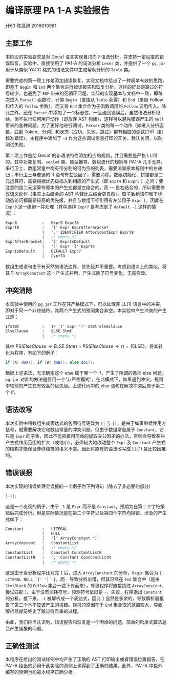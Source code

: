 # 编译原理 PA 1-A 实验报告

计63 陈晟祺 2016010981

## 主要工作

本阶段的实验要求是对 Decaf 语言实现自顶向下语法分析，并支持一定程度的错误恢复。实验中，直接使用了 PA1-A 的词法分析 `Lexer` 类，并提供了一个 `pg.jar` 用于从类似 YACC 格式的语法文件中生成帮助分析的 `Table` 类。

需要完成的第一项工作是添加错误恢复，实验文档中给出了一种简单有效的思路，即基于 `Begin` 和 `End` 两个集合进行错误报告和恢复分析。这样的好处是跳过的符号较少，也避免了 `EOF` 带来的死循环问题。实际的实现基本与文档中一致，即每次进入 `Parse()` 函数时，计算 `Begin`（直接从 `Table` 获得）和 `End`（来自 Follow 和传入的 `follow` 参数），而又将 `End` 集合作为子函数调用的 `Follow` 调用传入。除此之外，还在 `Parser` 中添加了一个标志位，一旦遇到错误后，虽然语法分析继续，但不执行任何用户动作（即放弃 AST 构建），这样可以避免错误产生的 `null` 带来的各种问题。为了更好地进行调试，`Parser` 类的每一个动作（如进入分析函数、匹配 Token、分词）和状态（成功、失败、跳过）都有相应的调试打印（到标准错误）。主程序中添加了 `-d` 作为这些调试信息打印的开关，默认关闭，以防测试失败。

第二项工作是给 Decaf 的新语法特性添加相应的规则，并且需要是严格 LL(1) 的。其中对象复制、`sealed` 类、类型推导、数组迭代的规则与 PA1-A 几乎无异。串行卫士、数组常量中均有带分割的可为空的列表，需要消除原本规则中的左递归；串行卫士与普通的 If 语句有左公因子，需要消除。数组初始化、拼接都是二元运算符，需要根据优先级插入到相应的产生式（即 `Expr4` 和 `Expr5` ）之间；要注意的是二元运算符原本的产生式都是左结合的，而 `++` 是右结合的，所以需要修改语义动作（事实上右结合的 AST 构建比左结合更自然）。取子数组语句和下标动态访问都需要较高的优先级，并且与数组下标引用有左公因子 `Expr [`，因此在 `Expr8` 这一级别一并处理（其中选择 `Expr7` 是考虑到了 `default -1` 这样的情况）：

```yacc
Expr8           :   Expr9 ExprT8
ExprT8          :   '[' Expr ExprAfterBracket
                |   '.' IDENTIFIER AfterIdentExpr ExprT8
                |   /* empty */
ExprAfterBracket:   ']' ExprIsDefault
                |   ':' Expr ']' ExprT8
ExprIsDefault   :   DEFAULT Expr7
                |   ExprT8
```

数组生成语句由于有天然的语法边界，优先级并不重要。考虑到语义上的类似，将其与 `ArrayConstant` 这一产生式并列，产生式除了符号变化，无需修改。

## 冲突消除

本实验中使用的 `pg.jar` 工作在非严格模式下，可以处理非 LL(1) 语言中的冲突，即对于同一个非终结符，其两个产生式的预测集合非空。本实验中产生冲突的产生式是：

```yacc
IfStmt          :   IF '(' Expr ')' Stmt ElseClause
ElseClause      :   ELSE Stmt
                |   /* empty */
```

其中 $\text{PS}(ElseClause \rightarrow \text{ELSE}~Stmt) \cap \text{PS}(ElseClause \rightarrow \epsilon) = \{\text{ELSE}\}$。将其转化为程序，有如下的例子：

```java
if (A) doA(); if (B) doB(); else doC();
```

根据上述语法，无法确定这个 else 属于哪一个 if，产生了所谓的悬挂 else 问题。`pg.jar` 对此的做法是启用一个“非严格模式”，在此模式下，如果遇到冲突，规则中较前的产生式有较高的优先级。上述代码中的 else 语句在解决冲突后属于第二个 if。

## 语法改写

本次实验中将数组生成表达式的包围符号更改为 `[|` 与 `|]`，是由于如果继续使用方括号，就需要解决它和数组常量的冲突问题。但由于数组常量属于 `Constant`，它只是 `Expr` 的子集，因此不能直接用简单的提取左公因子的办法，否则会导致某些产生式作用范围的扩大（或缩小），必须较大地改动整个 `Expr` 及 `Constant` 产生式的结构才能保证非终结符的语义不变。因此将原有的语法改写成 LL(1) 是比较困难的。

## 错误误报

本次实现的错误处理会误报的一个例子为下列语句（除去了非必要的部分）

```java
[-1];
```

这是一个直观的例子，由于 `-1` 是 `Expr` 而不是 `Constant`，预期为在第二个字符报错后完成分析，但是实际情况是在第二个字符以及第四个字符均报错。涉及的产生式如下：

```yacc
Constant        :   LITERAL
                |   NULL
                |   '[' ArrayConstant ']'
ArrayConstant   :   ConstantList
                |   /* empty */
ConstantList    :   Constant ConstantListR
ConstantListR   :   ',' Constant ConstantListR
                |   /* empty */
```

这是由于当分析程序比对完 `[` 后，进入 `ArrayConstant` 的分析，`Begin` 集合为 `{ LITERAL NULL '[' ']' }`，而 `-` 导致分析出错，但其已经在 `End` 集合中（是由 `StmtBlock` 的 `Follow` 集合一路下传而来），导致程序将直接跳过 `ArrayConstant`，尝试匹配 `]`。由于没有消耗符号，预测符号依旧是 `-`，失败，程序退出 `Constant` 的分析。接下来，`-1` 被解析成一个表达式，因此 `]` 显然是多余的，导致解析器报告了第二个本不应该产生的报错。误报的原因在于 `End` 集合取的范围较大，导致解析器提前终止了跳过符号串的过程。

由此，我们应当认识到，错误报告和恢复是一个困难的问题，简单的启发式算法总会产生误报的问题。

## 正确性测试

本程序在给出的测试样例中均产生了正确的 AST 打印输出或者错误位置报告，在 PA1-A 给出的适用于此实验的测例上也得到了正确的结果。此外，PA1-A 中额外编写的测例也能被本程序正确分析。